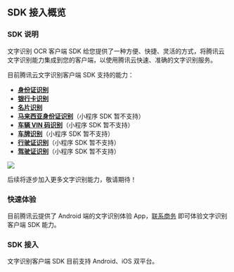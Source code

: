 ## SDK 接入概览

### SDK 说明

文字识别 OCR 客户端 SDK 给您提供了一种方便、快捷、灵活的方式，将腾讯云文字识别能力集成到您的客户端，以使用腾讯云快速、准确的文字识别服务。

目前腾讯云文字识别客户端 SDK 支持的能力：

- [**身份证识别**](https://cloud.tencent.com/document/product/866/33524)
- [**银行卡识别**](https://cloud.tencent.com/document/product/866/36216)
- [**名片识别**](https://cloud.tencent.com/document/product/866/36214)
- [**马来西亚身份证识别**](https://cloud.tencent.com/document/product/866/37656)（小程序 SDK 暂不支持）
- [**车辆 VIN 码识别**](https://cloud.tencent.com/document/product/866/34935)（小程序 SDK 暂不支持）
- [**车牌识别**](https://cloud.tencent.com/document/product/866/36211)（小程序 SDK 暂不支持）
- [**行驶证识别**](https://cloud.tencent.com/document/product/866/36209)（小程序 SDK 暂不支持）
- [**驾驶证识别**](https://cloud.tencent.com/document/product/866/36213)（小程序 SDK 暂不支持）

![](https://main.qcloudimg.com/raw/d6bd440224ef23a574f47a30a8596018.png)

后续将逐步加入更多文字识别能力，敬请期待！

### 快速体验

目前腾讯云提供了 Android 端的文字识别体验 App，[联系商务](https://cloud.tencent.com/online-service?from=doc_866) 即可体验文字识别客户端 SDK 能力。

### SDK 接入

文字识别客户端 SDK 目前支持 Android、iOS 双平台。



